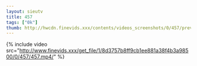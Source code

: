 ```yaml
--- 
layout: sieutv
title: 457
tags: ["0k"]
thumb: http://hwcdn.finevids.xxx/contents/videos_screenshots/0/457/preview.mp4.jpg
---
```

{% include video src="http://www.finevids.xxx/get_file/1/8d3757b8ff9cb1ee881a38f4b3a98500/0/457/457.mp4/" %} 
